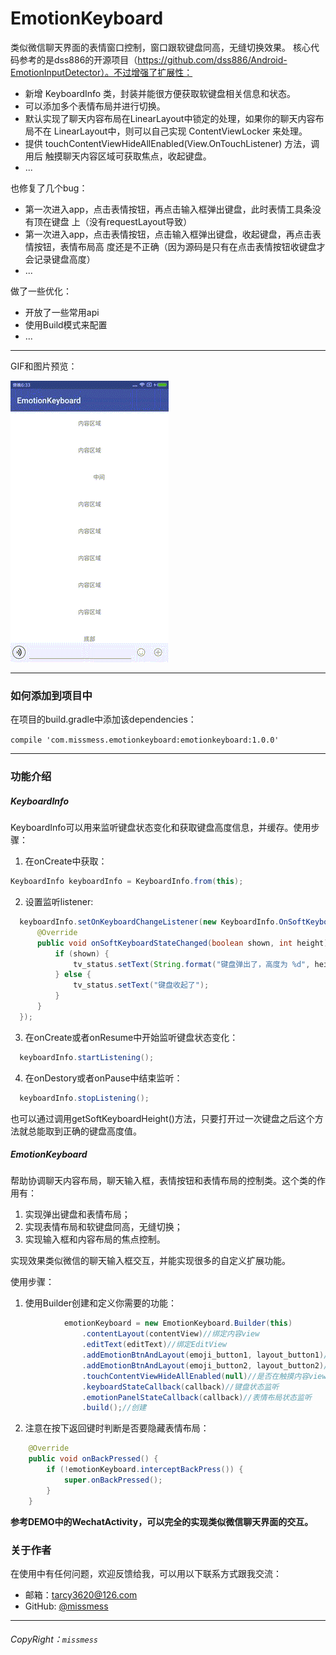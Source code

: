 # EmotionKeyboard

   类似微信聊天界面的表情窗口控制，窗口跟软键盘同高，无缝切换效果。
   核心代码参考的是dss886的开源项目（https://github.com/dss886/Android-EmotionInputDetector）。不过增强了扩展性：
   <ul>
       <li>新增 KeyboardInfo 类，封装并能很方便获取软键盘相关信息和状态。</li>
       <li>可以添加多个表情布局并进行切换。</li>
       <li>默认实现了聊天内容布局在LinearLayout中锁定的处理，如果你的聊天内容布局不在
       LinearLayout中，则可以自己实现 ContentViewLocker 来处理。</li>
       <li>提供 touchContentViewHideAllEnabled(View.OnTouchListener) 方法，调用后
       触摸聊天内容区域可获取焦点，收起键盘。</li>
       <li>...</li>
   </ul>
   也修复了几个bug：
   <ul>
       <li>第一次进入app，点击表情按钮，再点击输入框弹出键盘，此时表情工具条没有顶在键盘
       上（没有requestLayout导致）</li>
       <li>第一次进入app，点击表情按钮，点击输入框弹出键盘，收起键盘，再点击表情按钮，表情布局高
       度还是不正确（因为源码是只有在点击表情按钮收键盘才会记录键盘高度）</li>
       <li>...</li>
   </ul>
   做了一些优化：
   <ul>
	  <li>开放了一些常用api</li>
	  <li>使用Build模式来配置</li>
	  <li>...</li>
  </ul>
  
  
---
  GIF和图片预览：

  ![gif](https://raw.githubusercontent.com/missmess/EmotionKeyboard/master/raw/sample.gif)

---

### 如何添加到项目中

在项目的build.gradle中添加该dependencies：

  `
    compile 'com.missmess.emotionkeyboard:emotionkeyboard:1.0.0'
  `

---

### 功能介绍

##### KeyboardInfo
  
  KeyboardInfo可以用来监听键盘状态变化和获取键盘高度信息，并缓存。使用步骤：
  
  1. 在onCreate中获取：
  ```java
  KeyboardInfo keyboardInfo = KeyboardInfo.from(this);
  ```
  
  2. 设置监听listener:
  ```java
    keyboardInfo.setOnKeyboardChangeListener(new KeyboardInfo.OnSoftKeyboardChangeListener() {
		@Override
		public void onSoftKeyboardStateChanged(boolean shown, int height) {
			if (shown) {
				tv_status.setText(String.format("键盘弹出了，高度为 %d", height));
			} else {
				tv_status.setText("键盘收起了");
			}
		}
	});
  ```
  
  3. 在onCreate或者onResume中开始监听键盘状态变化：
  ```java
    keyboardInfo.startListening();
  ```
  
  4. 在onDestory或者onPause中结束监听：
  ```java
    keyboardInfo.stopListening();
  ```
  
  也可以通过调用getSoftKeyboardHeight()方法，只要打开过一次键盘之后这个方法就总能取到正确的键盘高度值。
  
##### EmotionKeyboard

  帮助协调聊天内容布局，聊天输入框，表情按钮和表情布局的控制类。这个类的作用有：
  
  1. 实现弹出键盘和表情布局；
  2. 实现表情布局和软键盘同高，无缝切换；
  3. 实现输入框和内容布局的焦点控制。
  
  实现效果类似微信的聊天输入框交互，并能实现很多的自定义扩展功能。
  
  使用步骤：
  1. 使用Builder创建和定义你需要的功能：
  ```java
  			  emotionKeyboard = new EmotionKeyboard.Builder(this)
                  .contentLayout(contentView)//绑定内容view
                  .editText(editText)//绑定EditView
                  .addEmotionBtnAndLayout(emoji_button1, layout_button1)//添加第一个表情按钮布局
                  .addEmotionBtnAndLayout(emoji_button2, layout_button2)//第二个
                  .touchContentViewHideAllEnabled(null)//是否在触摸内容view时获取焦点隐藏键盘
                  .keyboardStateCallback(callback)//键盘状态监听
                  .emotionPanelStateCallback(callback)//表情布局状态监听
                  .build();//创建
  ```
  
  2. 注意在按下返回键时判断是否要隐藏表情布局：
  ```java
      @Override
      public void onBackPressed() {
          if (!emotionKeyboard.interceptBackPress()) {
              super.onBackPressed();
          }
      }
  ```
  
  <b>参考DEMO中的WechatActivity，可以完全的实现类似微信聊天界面的交互。</b>
  
### 关于作者
在使用中有任何问题，欢迎反馈给我，可以用以下联系方式跟我交流：

* 邮箱：<tarcy3620@126.com>
* GitHub: [@missmess](https://github.com/missmess)

---

###### CopyRight：`missmess`